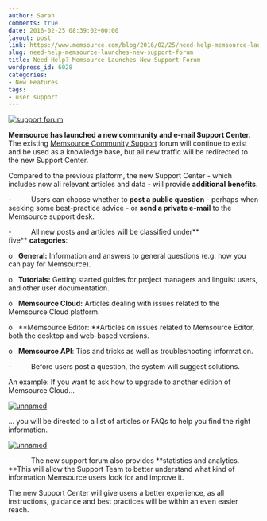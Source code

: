 ```yaml
---
author: Sarah
comments: true
date: 2016-02-25 08:39:02+00:00
layout: post
link: https://www.memsource.com/blog/2016/02/25/need-help-memsource-launches-new-support-forum/
slug: need-help-memsource-launches-new-support-forum
title: Need Help? Memsource Launches New Support Forum
wordpress_id: 6028
categories:
- New Features
tags:
- user support
---
```


[![support forum](/wp-content/uploads/2016/02/support-forum.png)](/wp-content/uploads/2016/02/support-forum.png)

**Memsource has launched a new community and e-mail Support Center.** The existing [Memsource Community Support](http://support.memsource.com/) forum will continue to exist and be used as a knowledge base, but all new traffic will be redirected to the new Support Center.

<!-- more -->

Compared to the previous platform, the new Support Center - which includes now all relevant articles and data - will provide **additional** **benefits**.

-          Users can choose whether to **post a public question** - perhaps when seeking some best-practice advice - or **send a private e-mail** to the Memsource support desk.

-          All new posts and articles will be classified under** five** **categories**:


o   **General:** Information and answers to general questions (e.g. how you can pay for Memsource).




o   **Tutorials:** Getting started guides for project managers and linguist users, and other user documentation.




o   **Memsource Cloud:** Articles dealing with issues related to the Memsource Cloud platform.




o   **Memsource Editor: **Articles on issues related to Memsource Editor, both the desktop and web-based versions.




o   **Memsource API**: Tips and tricks as well as troubleshooting information.


-          Before users post a question, the system will suggest solutions.

An example: If you want to ask how to upgrade to another edition of Memsource Cloud...

[![unnamed](/wp-content/uploads/2016/02/unnamed.png)](/wp-content/uploads/2016/02/unnamed.png)



... you will be directed to a list of articles or FAQs to help you find the right information.



[![unnamed](/wp-content/uploads/2016/02/unnamed.jpg)](/wp-content/uploads/2016/02/unnamed.jpg)



-          The new support forum also provides **statistics and analytics. **This will allow the Support Team to better understand what kind of information Memsource users look for and improve it.

The new Support Center will give users a better experience, as all instructions, guidance and best practices will be within an even easier reach.
